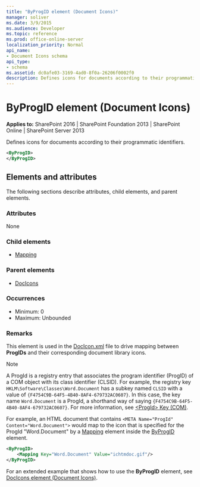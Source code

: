 ```yaml
---
title: "ByProgID element (Document Icons)"
manager: soliver
ms.date: 3/9/2015
ms.audience: Developer
ms.topic: reference
ms.prod: office-online-server
localization_priority: Normal
api_name:
- Document Icons schema
api_type:
- schema
ms.assetid: dc0afe03-3169-4ad0-8f0a-26206f0002f0
description: Defines icons for documents according to their programmatic identifiers.
---
```


# ByProgID element (Document Icons)

**Applies to:** SharePoint 2016 | SharePoint Foundation 2013 | SharePoint Online | SharePoint Server 2013
  
Defines icons for documents according to their programmatic identifiers. 
  
```XML
<ByProgID>
</ByProgID>
```

## Elements and attributes

The following sections describe attributes, child elements, and parent elements.

### Attributes

None
   
### Child elements

- [Mapping](mapping-element.md)
   
### Parent elements

- [DocIcons](docicons-element-document-icons.md)
   
### Occurrences

- Minimum: 0
- Maximum: Unbounded  
   
### Remarks

This element is used in the [DocIcon.xml](http://msdn.microsoft.com/library/ef6acad0-0a1a-457c-bc9b-ff1e368e59fb%28Office.15%29.aspx) file to drive mapping between **ProgIDs** and their corresponding document library icons. 
  
> [!NOTE]
> A ProgId is a registry entry that associates the program identifier (ProgID) of a COM object with its class identifier (CLSID). For example, the registry key  `HKLM\Software\Classes\Word.Document` has a subkey named  `CLSID` with a value of  `{F4754C9B-64F5-4B40-8AF4-679732AC0607}`. In this case, the key name  `Word.Document` is a ProgId, a shorthand way of saying  `{F4754C9B-64F5-4B40-8AF4-679732AC0607}`. For more information, see [\<ProgId\> Key (COM)](http://msdn.microsoft.com/library/f9ef2934-0815-4a6f-9283-8f748eee083b%28Office.15%29.aspx). 
  
For example, an HTML document that contains  `<META Name="ProgId" Content="Word.Document">` would map to the icon that is specified for the ProgId "Word.Document" by a [Mapping](mapping-element-document-icons.md) element inside the [ByProgID](byprogid-element-document-icons.md) element. 
  
```XML
<ByProgID>
    <Mapping Key="Word.Document" Value="ichtmdoc.gif"/>
</ByProgID>

```

For an extended example that shows how to use the **ByProgID** element, see [DocIcons element (Document Icons)](docicons-element-document-icons.md). 
  

